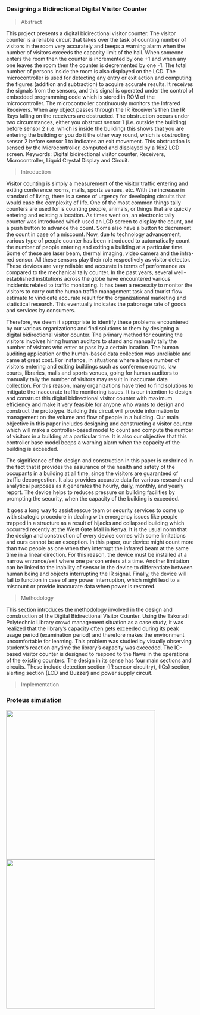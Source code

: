    ### Designing a Bidirectional Digital Visitor Counter
 
 
> Abstract

 This project presents a digital bidirectional visitor counter. The visitor counter is a reliable circuit that takes over the task of counting number of visitors in the room very accurately and beeps a warning alarm when the number of visitors exceeds the capacity limit of the hall. When someone enters the room then the counter is incremented by one +1 and when any one leaves the room then the counter is decremented by one -1. The total number of persons inside the room is also displayed on the LCD. The microcontroller is used for detecting any entry or exit action and computing the figures (addition and subtraction) to acquire accurate results. It receives the signals from the sensors, and this signal is operated under the control of embedded programming code which is stored in ROM of the microcontroller. The microcontroller continuously monitors the Infrared Receivers. When any object passes through the IR Receiver's then the IR Rays falling on the receivers are obstructed. The obstruction occurs under two circumstances, either you obstruct sensor 1 (i.e. outside the building) before sensor 2 (i.e. which is inside the building) this shows that you are entering the building or you do it the other way round, which is obstructing sensor 2 before sensor 1 to indicates an exit movement. 
This obstruction is sensed by the Microcontroller, computed and displayed by a 16x2 LCD screen. Keywords: Digital bidirectional visitor counter, Receivers, Microcontroller, Liquid Crystal Display and Circuit.

> Introduction

   Visitor counting is simply a measurement of the visitor traffic entering and exiting conference rooms, malls, sports venues, etc. With the increase in standard of living, there is a sense of urgency for developing circuits that would ease the complexity of life. One of the most common things tally counters are used for is counting people, animals, or things that are quickly entering and existing a location. As times went on, an electronic tally counter was introduced which used an LCD screen to display the count, and a push button to advance the count. Some also have a button to decrement the count in case of a miscount. Now, due to technology advancement, various type of people counter has been introduced to automatically count the number of people entering and exiting a building at a particular time. Some of these are laser beam, thermal imaging, video camera and the infra-red sensor. All these sensors play their role respectively as visitor detector. These devices are very reliable and accurate in terms of performance as compared to the mechanical tally counter. 
In the past years, several well-established institutions across the globe have encountered various incidents related to traffic monitoring. It has been a necessity to monitor the visitors to carry out the human traffic management task and tourist flow estimate to vindicate accurate result for the organizational marketing and statistical research. This eventually indicates the patronage rate of goods and services by consumers.

   Therefore, we deem it appropriate to identify these problems encountered by our various organizations and find solutions to them by designing a digital bidirectional visitor counter. The primary method for counting the visitors involves hiring human auditors to stand and manually tally the number of visitors who enter or pass by a certain location. The human auditing application or the human-based data collection was unreliable and came at great cost. For instance, in situations where a large number of visitors entering and exiting buildings such as conference rooms, law courts, libraries, malls and sports venues, going for human auditors to manually tally the number of visitors may result in inaccurate data collection. For this reason, many organizations have tried to find solutions to mitigate the inaccurate traffic monitoring issues. It is our intention to design and construct this digital bidirectional visitor counter with maximum efficiency and make it very feasible for anyone who wants to design and construct the prototype. Building this circuit will provide information to management on the volume and flow of people in a building. Our main objective in this paper includes designing and constructing a visitor counter which will make a controller-based model to count and compute the number of visitors in a building at a particular time. It is also our objective that this controller base model beeps a warning alarm when the capacity of the building is exceeded. 
   
   The significance of the design and construction in this paper is enshrined in the fact that it provides the assurance of the health and safety of the occupants in a building at all time, since the visitors are guaranteed of traffic decongestion. It also provides accurate data for various research and analytical purposes as it generates the hourly, daily, monthly, and yearly report. The device helps to reduces pressure on building facilities by prompting the security, when the capacity of the building is exceeded.
   
   It goes a long way to assist rescue team or security services to come up with strategic procedure in dealing with emergency issues like people trapped in a structure as a result of hijacks and collapsed building which occurred recently at the West Gate Mall in Kenya. It is the usual norm that the design and construction of every device comes with some limitations and ours cannot be an exception. In this paper, our device might count more than two people as one when they interrupt the infrared beam at the same time in a linear direction. For this reason, the device must be installed at a narrow entrance/exit where one person enters at a time. Another limitation can be linked to the inability of sensor in the device to differentiate between human being and objects interrupting the IR signal. Finally, the device will fail to function in case of any power interruption, which might lead to a miscount or provide inaccurate data when power is restored. 
	 
> Methodology

   This section introduces the methodology involved in the design and construction of the Digital Bidirectional Visitor Counter. Using the Takoradi Polytechnic Library crowd management situation as a case study, it was realized that the library’s capacity often gets exceeded during its peak usage period (examination period) and therefore makes the environment uncomfortable for learning. This problem was studied by visually observing student’s reaction anytime the library’s capacity was exceeded. The IC-based visitor counter is designed to respond to the flaws in the operations of the existing counters. The design in its sense has four main sections and circuits. These include detection section (IR sensor circuitry), (ICs) section, alerting section (LCD and Buzzer) and power supply circuit. 
> Implementation
### Proteus simulation
<img align="left" alt="" width="400px" src="https://raw.githubusercontent.com/danielmuthama/Go2/master/visitor.png/visitor1.png?token=AJVSXQSTAI45NZUDOS227O27OOQIY" />
<img align="" alt="" width="400px" src="https://github.com/danielmuthama/Go2/blob/master/visitor.png/visitor2.png?raw=true"/><br/ >
